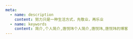 ```yaml
---
meta:
  - name: description
    content: 努力只是一种生活方式，先敬业，再乐业
  - name: keywords
    content: 简介,个人简介,唐悦玮个人简介,唐悦玮,唐悦玮的博客
---
```

